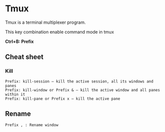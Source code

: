 # Tmux 
Tmux is a terminal multiplexer program.

This key combination enable command mode in tmux

**Ctrl+B: Prefix**

## Cheat sheet

### Kill

```
Prefix: kill-session – kill the active session, all its windows and panes                                                                                                    
Prefix: kill-window or Prefix & – kill the active window and all panes within it                                                                                             
Prefix: kill-pane or Prefix x – kill the active pane
```

## Rename

```
Prefix , : Rename window
```





